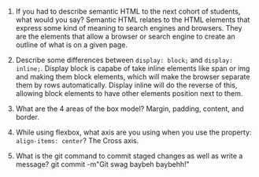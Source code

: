 1. If you had to describe semantic HTML to the next cohort of students, what would you say? Semantic HTML relates to the HTML elements that express some kind of meaning to search engines and browsers. They are the elements that allow a browser or search engine to create an outline of what is on a given page. 

2. Describe some differences between ```display: block;``` and ```display: inline;```.
Display block is capabe of take inline elements like span or img and making them block elements, which will make the browser separate them by rows automatically. Display inline will do the reverse of this, allowing block elements to have other elements position next to them. 

3. What are the 4 areas of the box model? Margin, padding, content, and border. 

4. While using flexbox, what axis are you using when you use the property: ```align-items: center```? The Cross axis. 

5. What is the git command to commit staged changes as well as write a message? git commit -m"Git swag baybeh baybehh!"